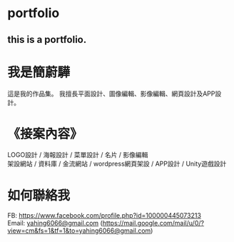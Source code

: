 # portfolio
## this is a portfolio.

# 我是簡蔚驊
這是我的作品集。
我擅長平面設計、圖像編輯、影像編輯、網頁設計及APP設計。

# 《接案內容》
LOGO設計 / 海報設計 / 菜單設計 / 名片 / 影像編輯  
架設網站 / 資料庫 / 金流網站 / wordpress網頁架設 / APP設計 / Unity遊戲設計

# 如何聯絡我
FB: https://www.facebook.com/profile.php?id=100000445073213  
Email: yahing6066@gmail.com (https://mail.google.com/mail/u/0/?view=cm&fs=1&tf=1&to=yahing6066@gmail.com)
